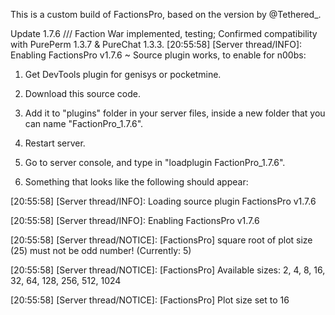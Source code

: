 This is a custom build of FactionsPro, based on the version by @Tethered_.

Update 1.7.6 /// Faction War implemented, testing; Confirmed compatibility with PurePerm 1.3.7 & PureChat 1.3.3.
[20:55:58] [Server thread/INFO]: Enabling FactionsPro v1.7.6   ~   Source plugin works, to enable for n00bs:
1. Get DevTools plugin for genisys or pocketmine.

2. Download this source code.

3. Add it to "plugins" folder in your server files, inside a new folder that you can name "FactionPro_1.7.6".

4. Restart server.

6. Go to server console, and type in "loadplugin FactionPro_1.7.6".

7. Something that looks like the following should appear:

[20:55:58] [Server thread/INFO]: Loading source plugin FactionsPro v1.7.6

[20:55:58] [Server thread/INFO]: Enabling FactionsPro v1.7.6

[20:55:58] [Server thread/NOTICE]: [FactionsPro] square root of plot size (25) must not be odd number! (Currently: 5)

[20:55:58] [Server thread/NOTICE]: [FactionsPro] Available sizes: 2, 4, 8, 16, 32, 64, 128, 256, 512, 1024

[20:55:58] [Server thread/NOTICE]: [FactionsPro] Plot size set to 16
